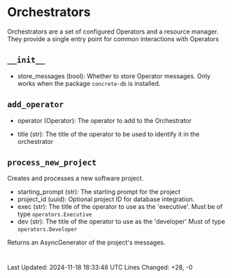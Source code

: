 # Orchestrators

Orchestrators are a set of configured Operators and a resource manager. They provide a single entry point for common interactions with Operators

## `__init__`

- store_messages (bool): Whether to store Operator messages. Only works when the package `concrete-db` is installed.

## `add_operator`

- operator (Operator): The operator to add to the Orchestrator

- title (str): The title of the operator to be used to identify it in the orchestrator

## `process_new_project`

Creates and processes a new software project.

- starting_prompt (str): The starting prompt for the project
- project_id (uuid): Optional project ID for database integration.
- exec (str): The title of the operator to use as the 'executive'. Must be of type `operators.Executive`
- dev (str): The title of the operator to use as the 'developer' Must of type `operators.Developer`

Returns an AsyncGenerator of the project's messages.

#
Last Updated: 2024-11-18 18:33:48 UTC
Lines Changed: +28, -0
